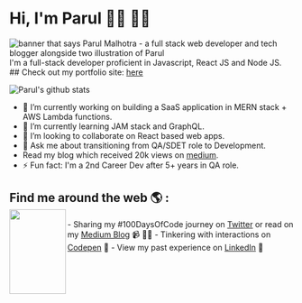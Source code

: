 # Hi, I'm Parul 👋🏼 👩‍💻

<img src="https://raw.githubusercontent.com/malhotra-parul/malhotra-parul/master/gh-header-image.jpg" alt="banner that says Parul Malhotra - a full stack web developer and tech blogger alongside two illustration of Parul">
I'm a full-stack developer proficient in Javascript, React JS and Node JS.
<div>
  ## Check out my portfolio site: <a href="https://parul-malhotra.vercel.app/">here</a>
</div>

![Parul's github stats](https://github-readme-stats.vercel.app/api?username=malhotra-parul&show_icons=true&count_private=true&theme=buefy)

- 🔭 I’m currently working on building a SaaS application in MERN stack + AWS Lambda functions.
- 🌱 I’m currently learning JAM stack and GraphQL.
- 👯 I’m looking to collaborate on React based web apps.
- 💬 Ask me about transitioning from QA/SDET role to Development.
- Read my blog which received 20k views on [medium](https://medium.com/better-programming/why-is-0-1-0-2-not-equal-to-0-3-in-most-programming-languages-99432310d476).
- ⚡ Fun fact: I'm a 2nd Career Dev after 5+ years in QA role.

## Find me around the web 🌎 : <div ><div><img align="left" width="100" height="150" src="https://raw.githubusercontent.com/malhotra-parul/malhotra-parul/master/humaaans.png"></div>
<div>
- Sharing my #100DaysOfCode journey on <a href="https://twitter.com/malhotra_parul">Twitter</a> or read on my <a href="https://medium.com/@parulm.business">Medium Blog</a> 📹 ✍🏾
- Tinkering with interactions on <a href="https://codepen.io/PAUMALHOTRA/pens/popular"> Codepen</a> 🏓
- View my past experience on  <a href="https://www.linkedin.com/in/parul-malhotra-7337871b/">LinkedIn</a> 💼
</div></div>
